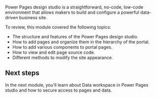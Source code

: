Power Pages design studio is a straightforward, no-code, low-code environment that allows makers to build and configure a powerful data-driven business site.

To review, this module covered the following topics:

- The structure and features of the Power Pages design studio.
- How to add pages and organize them in the hierarchy of the portal.
- How to add various components to portal pages.
- How to view and edit page source code.
- Different methods to modify the site appearance.

## Next steps 

In the next module, you'll learn about Data workspace in Power Pages studio and how to secure access to pages and data.
